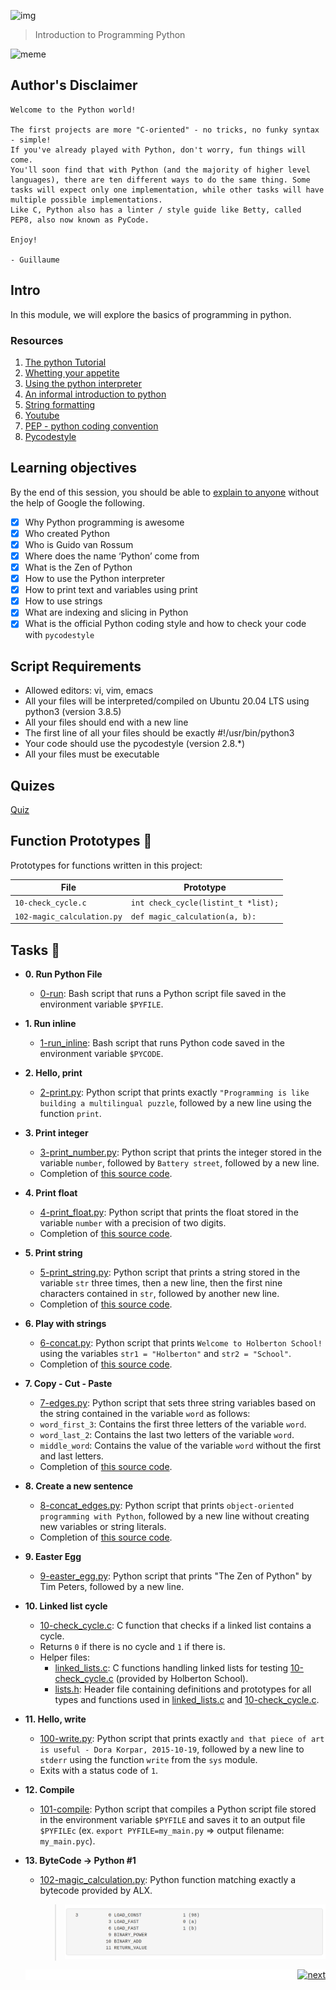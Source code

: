 ![img](https://assets.imaginablefutures.com/media/images/ALX_Logo.max-200x150.png)

> Introduction to Programming Python

![meme](https://s3.amazonaws.com/intranet-projects-files/holbertonschool-higher-level_programming+/231/48a9fdbd67c84a328a9df9ec8d93b9ac2458ac37721d7d53e51a27fb2bdc5263.jpg)

## Author's Disclaimer

```
Welcome to the Python world!

The first projects are more "C-oriented" - no tricks, no funky syntax - simple!
If you've already played with Python, don't worry, fun things will come.
You'll soon find that with Python (and the majority of higher level languages), there are ten different ways to do the same thing. Some tasks will expect only one implementation, while other tasks will have multiple possible implementations.
Like C, Python also has a linter / style guide like Betty, called PEP8, also now known as PyCode.

Enjoy!

- Guillaume
```

## Intro

In this module, we will explore the basics of programming in python.

### Resources

1. [The python Tutorial](https://docs.python.org/3/tutorial/index.html)
2. [Whetting your appetite](https://docs.python.org/3/tutorial/appetite.html)
3. [Using the python interpreter](https://docs.python.org/3/tutorial/interpreter.html)
4. [An informal introduction to python](https://docs.python.org/3/tutorial/introduction.html)
5. [String formatting](https://realpython.com/python-f-strings/)
6. [Youtube](https://www.youtube.com/playlist?list=PLGLfVvz_LVvTn3cK5e6LjhgGiSeVlIRwt)
7. [PEP - python coding convention](https://peps.python.org/pep-0008/)
8. [Pycodestyle](https://pypi.org/project/pycodestyle/)

## Learning objectives

By the end of this session, you should be able to [explain to anyone](https://fs.blog/feynman-learning-technique/) without the help of Google the following.

- [x] Why Python programming is awesome
- [x] Who created Python
- [x] Who is Guido van Rossum
- [x] Where does the name ‘Python’ come from
- [x] What is the Zen of Python
- [x] How to use the Python interpreter
- [x] How to print text and variables using print
- [x] How to use strings
- [x] What are indexing and slicing in Python
- [x] What is the official Python coding style and how to check your code with `pycodestyle`

## Script Requirements

- Allowed editors: vi, vim, emacs
- All your files will be interpreted/compiled on Ubuntu 20.04 LTS using python3 (version 3.8.5)
- All your files should end with a new line
- The first line of all your files should be exactly #!/usr/bin/python3
- Your code should use the pycodestyle (version 2.8.\*)
- All your files must be executable

## Quizes

[Quiz](./quiz.md)

## Function Prototypes :floppy_disk:

Prototypes for functions written in this project:

| File                       | Prototype                           |
| -------------------------- | ----------------------------------- |
| `10-check_cycle.c`         | `int check_cycle(listint_t *list);` |
| `102-magic_calculation.py` | `def magic_calculation(a, b):`      |

## Tasks :page_with_curl:

- **0. Run Python File**

  - [0-run](./0-run): Bash script that runs a Python script file saved
    in the environment variable `$PYFILE`.

- **1. Run inline**

  - [1-run_inline](./1-run_inline): Bash script that runs Python code saved in the
    environment variable `$PYCODE`.

- **2. Hello, print**

  - [2-print.py](./2-print.py): Python script that prints exactly `"Programming is
like building a multilingual puzzle`, followed by a new line using the function `print`.

- **3. Print integer**

  - [3-print_number.py](./3-print_number.py): Python script that prints the integer stored
    in the variable `number`, followed by `Battery street`, followed by a new line.
  - Completion of [this source code](https://github.com/alx-tools/0x00.py/blob/master/3-print_number.py).

- **4. Print float**

  - [4-print_float.py](./4-print_float.py): Python script that prints the float stored
    in the variable `number` with a precision of two digits.
  - Completion of [this source code](https://github.com/alx-tools/0x00.py/blob/master/4-print_float.py).

- **5. Print string**

  - [5-print_string.py](./5-print_string.py): Python script that prints a string stored
    in the variable `str` three times, then a new line, then the first nine characters
    contained in `str`, followed by another new line.
  - Completion of [this source code](https://github.com/alx-tools/0x00.py/blob/master/5-print_string.py).

- **6. Play with strings**

  - [6-concat.py](./6-concat.py): Python script that prints `Welcome to Holberton
School!` using the variables `str1 = "Holberton"` and `str2 = "School"`.
  - Completion of [this source code](https://github.com/alx-tools/0x00.py/blob/master/6-concat.py).

- **7. Copy - Cut - Paste**

  - [7-edges.py](./7-edges.py): Python script that sets three string variables based
    on the string contained in the variable `word` as follows:
  - `word_first_3`: Contains the first three letters of the variable `word`.
  - `word_last_2`: Contains the last two letters of the variable `word`.
  - `middle_word`: Contains the value of the variable `word` without the first and last letters.
  - Completion of [this source code](https://github.com/alx-tools/0x00.py/blob/master/7-edges.py).

- **8. Create a new sentence**

  - [8-concat_edges.py](./8-concat_edges.py): Python script that prints `object-oriented
programming with Python`, followed by a new line without creating new variables or
    string literals.
  - Completion of [this source code](https://github.com/alx-tools/0x00.py/blob/master/8-concat_edges.py).

- **9. Easter Egg**

  - [9-easter_egg.py](./9-easter_egg.py): Python script that prints "The Zen of Python" by
    Tim Peters, followed by a new line.

- **10. Linked list cycle**

  - [10-check_cycle.c](./10-check_cycle.c): C function that checks if a linked list
    contains a cycle.
  - Returns `0` if there is no cycle and `1` if there is.
  - Helper files:
    - [linked_lists.c](./linked_lists.c): C functions handling linked lists for testing
      [10-check_cycle.c](./10-check_cycle.c) (provided by Holberton School).
    - [lists.h](./lists.h): Header file containing definitions and prototypes for
      all types and functions used in [linked_lists.c](./linked_lists.c) and
      [10-check_cycle.c](./10-check_cycle.c).

- **11. Hello, write**

  - [100-write.py](./100-write.py): Python script that prints exactly `and that piece of
art is useful - Dora Korpar, 2015-10-19`, followed by a new line to `stderr` using
    the function `write` from the `sys` module.
  - Exits with a status code of `1`.

- **12. Compile**

  - [101-compile](./101-compile): Python script that compiles a Python script file stored
    in the environment variable `$PYFILE` and saves it to an output file
    `$PYFILEc` (ex. `export PYFILE=my_main.py` => output filename: `my_main.pyc`).

- **13. ByteCode -> Python #1**

  - [102-magic_calculation.py](./103-magic_calculation.py): Python function matching exactly
    a bytecode provided by ALX.
    > ![Python bytcode](image.png)

  <p align="right" style="background-color: white;"><a href="../0x01-python-if_else_loops_functions"><img src="https://www.svgrepo.com/show/326975/chevron-forward-circle-sharp.svg" alt="next" width="50px"></a></p>

